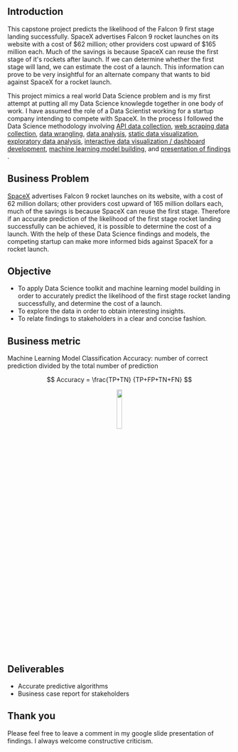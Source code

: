 ## Introduction
This capstone project predicts the likelihood of the Falcon 9 first stage landing successfully. SpaceX advertises Falcon 9 rocket launches on its website with a cost of $62 million; other providers cost upward of $165 million each. Much of the savings is because SpaceX can reuse the first stage of it's rockets after launch. If we can determine whether the first stage will land, we can estimate the cost of a launch. This information can prove to be very insightful for an alternate company that wants to bid against SpaceX for a rocket launch.

This project mimics a real world Data Science problem and is my first attempt at putting all my Data Science knowlegde together in one body of work. I have assumed the role of a Data Scientist working for a startup company intending to compete with SpaceX. In the process I followed the Data Science methodology involving 
[API data collection](https://github.com/Sonya-7/DS_IBM_Capstone/blob/master/SpaceX%20Assessment%20(Data%20Cleaning).ipynb), 
[web scraping data collection](https://github.com/Sonya-7/DS_IBM_Capstone/blob/master/SpaceX%20Assessment%20(Web%20Scraping).ipynb), 
[data wrangling](https://github.com/Sonya-7/DS_IBM_Capstone/blob/master/SpaceX%20Assessment%20(Data%20Wrangling).ipynb), 
[data analysis](https://github.com/Sonya-7/DS_IBM_Capstone/blob/master/Spacex%20Assessment(data%20analysis-sqllite).ipynb), 
[static data visualization](https://github.com/Sonya-7/DS_IBM_Capstone/blob/master/Spacex%20Assessment(Data%20Visualization).ipynb), 
[exploratory data analysis](https://github.com/Sonya-7/DS_IBM_Capstone/blob/master/Spacex%20Assessment(Visual%20Analytics).ipynb),
[interactive data visualization / dashboard development](https://github.com/Sonya-7/DS_IBM_Capstone/blob/master/spacex_dash_app.py),
[machine learning model building](https://github.com/Sonya-7/DS_IBM_Capstone/blob/master/Spacex%20Assessment(Machine%20Learning%20Models).ipynb), 
and 
[presentation of findings](https://docs.google.com/presentation/d/1D1IVyxTffZ7tjNsF4RizdzksX14EEE6i/edit?usp=sharing&ouid=110833041343711162548&rtpof=true&sd=true)
.


## Business Problem
[SpaceX](https://www.spacex.com/vehicles/falcon-9/) 
advertises Falcon 9 rocket launches on its website, with a cost of 62 million dollars; other providers cost upward of 165 million dollars each, much of the savings is because SpaceX can reuse the first stage. Therefore if an accurate prediction of the likelihood of the first stage rocket landing successfully can be achieved, it is possible to determine the cost of a launch. With the help of these Data Science findings and models, the competing startup can make more informed bids against SpaceX for a rocket launch. 

## Objective
- To apply Data Science toolkit and machine learning model building in order to accurately predict the likelihood of the first stage rocket landing successfully, and determine the cost of a launch.
- To explore the data in order to obtain interesting insights.
- To relate findings to stakeholders in a clear and concise fashion.

## Business metric
Machine Learning Model Classification Accuracy: number of correct prediction divided by the total number of prediction

$$ Accuracy  =  \frac{TP+TN} {TP+FP+TN+FN} $$

<p  align="center">
  <img  src="https://user-images.githubusercontent.com/92489108/233760433-4b5686e7-77af-4d25-93e2-32fecd2d8c45.png" width=15% height=15% />
</P>

## Deliverables
- Accurate predictive algorithms
- Business case report for stakeholders

## Thank you
Please feel free to leave a comment in my google slide presentation of findings. I always welcome constructive criticism.
